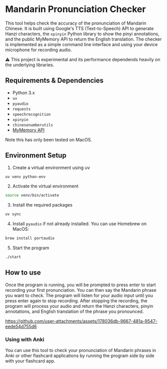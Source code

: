 # Mandarin Pronunciation Checker

This tool helps check the accuracy of the pronunciation of Mandarin Chinese. It is built using Google's TTS (Text-to-Speech) API to generate Hanzi characters, the `xpinyin` Python library to show the pinyi annotations, and the public MyMemory API to return the English translation. The checker is implemented as a simple command line interface and using your device microphone for recording audio.

⚠️ This project is experimental and its performance dependends heavily on the underlying libraries.

## Requirements & Dependencies
- Python 3.x
- `uv`
- `pyaudio`
- `requests`
- `speechrecognition`
- `xpinyin`
- `chinesenumberutils`
- [MyMemory API](https://mymemory.translated.net/doc/)

Note this has only been tested on MacOS.

## Environment Setup

1. Create a virtual environment using uv

```bash
uv venv python-env
```

2. Activate the virtual environment

```bash
source venv/bin/activate
```

3. Install the required packages

```bash
uv sync
```

4.  Install `pyaudio` if not already installed. You can use Homebrew on MacOS:

```bash
brew install portaudio
```

5. Start the program

```bash
./start
```

## How to use

Once the program is running, you will be prompted to press enter to start recording your first pronunciation. You can then say the Mandarin phrase you want to check. The program will listen for your audio input until you press enter again to stop recording. After stopping the recording, the program will process your audio and return the Hanzi characters, pinyin annotations, and English translation of the phrase you pronounced.

https://github.com/user-attachments/assets/178036db-9667-481a-9547-eede54d755d6

### Using with Anki

You can use this tool to check your pronunciation of Mandarin phrases in Anki or other flashcard applications by running the program side by side with your flashcard app.
